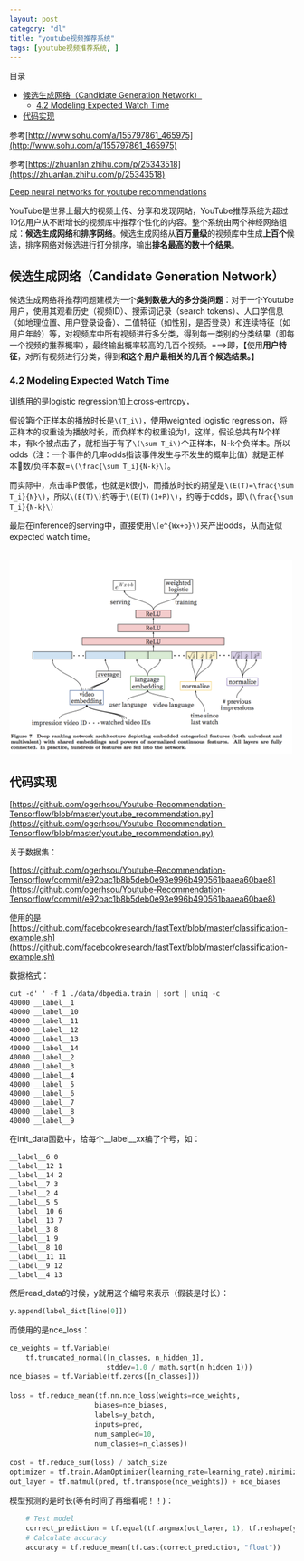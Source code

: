 ```yaml
---
layout: post
category: "dl"
title: "youtube视频推荐系统"
tags: [youtube视频推荐系统, ]
---
```


目录


<!-- TOC -->

- [候选生成网络（Candidate Generation Network）](#%E5%80%99%E9%80%89%E7%94%9F%E6%88%90%E7%BD%91%E7%BB%9C%EF%BC%88candidate-generation-network%EF%BC%89)
    - [4.2 Modeling Expected Watch Time](#42-modeling-expected-watch-time)
- [代码实现](#%E4%BB%A3%E7%A0%81%E5%AE%9E%E7%8E%B0)

<!-- /TOC -->

参考[http://www.sohu.com/a/155797861_465975](http://www.sohu.com/a/155797861_465975)

参考[https://zhuanlan.zhihu.com/p/25343518](https://zhuanlan.zhihu.com/p/25343518)

[Deep neural networks for youtube recommendations](https://static.googleusercontent.com/media/research.google.com/zh-CN//pubs/archive/45530.pdf)

YouTube是世界上最大的视频上传、分享和发现网站，YouTube推荐系统为超过10亿用户从不断增长的视频库中推荐个性化的内容。整个系统由两个神经网络组成：**候选生成网络**和**排序网络**。候选生成网络从**百万量级**的视频库中生成**上百个**候选，排序网络对候选进行打分排序，输出**排名最高的数十个结果**。

## 候选生成网络（Candidate Generation Network）

候选生成网络将推荐问题建模为一个**类别数极大的多分类问题**：对于一个Youtube用户，使用其观看历史（视频ID）、搜索词记录（search tokens）、人口学信息（如地理位置、用户登录设备）、二值特征（如性别，是否登录）和连续特征（如用户年龄）等，对视频库中所有视频进行多分类，得到每一类别的分类结果（即每一个视频的推荐概率），最终输出概率较高的几百个视频。===>即，【使用**用户特征**，对所有视频进行分类，得到**和这个用户最相关的几百个候选结果。**】

### 4.2 Modeling Expected Watch Time

训练用的是logistic regression加上cross-entropy，

假设第i个正样本的播放时长是`\(T_i\)`，使用weighted logistic regression，将正样本的权重设为播放时长，而负样本的权重设为1，这样，假设总共有N个样本，有k个被点击了，就相当于有了`\(\sum T_i\)`个正样本，N-k个负样本。所以odds（注：一个事件的几率odds指该事件发生与不发生的概率比值）就是正样本数/负样本数=`\(\frac{\sum T_i}{N-k}\)`。

而实际中，点击率P很低，也就是k很小，而播放时长的期望是`\(E(T)=\frac{\sum T_i}{N}\)`，所以`\(E(T)\)`约等于`\(E(T)(1+P)\)`，约等于odds，即`\(\frac{\sum T_i}{N-k}\)`

最后在inference的serving中，直接使用`\(e^{Wx+b}\)`来产出odds，从而近似expected watch time。


<html>
<br/>

<img src='../assets/youtube-dnn-recsys-architecture.png' style='max-height: 350px;max-width:500px'/>
<br/>

</html>

## 代码实现

[https://github.com/ogerhsou/Youtube-Recommendation-Tensorflow/blob/master/youtube_recommendation.py](https://github.com/ogerhsou/Youtube-Recommendation-Tensorflow/blob/master/youtube_recommendation.py)


关于数据集：

[https://github.com/ogerhsou/Youtube-Recommendation-Tensorflow/commit/e92bac1b8b5deb0e93e996b490561baaea60bae8](https://github.com/ogerhsou/Youtube-Recommendation-Tensorflow/commit/e92bac1b8b5deb0e93e996b490561baaea60bae8)

使用的是[https://github.com/facebookresearch/fastText/blob/master/classification-example.sh](https://github.com/facebookresearch/fastText/blob/master/classification-example.sh)

数据格式：

```shell
cut -d' ' -f 1 ./data/dbpedia.train | sort | uniq -c
40000 __label__1
40000 __label__10
40000 __label__11
40000 __label__12
40000 __label__13
40000 __label__14
40000 __label__2
40000 __label__3
40000 __label__4
40000 __label__5
40000 __label__6
40000 __label__7
40000 __label__8
40000 __label__9
```

在init_data函数中，给每个__label__xx编了个号，如：

```shell
__label__6 0
__label__12 1
__label__14 2
__label__7 3
__label__2 4
__label__5 5
__label__10 6
__label__13 7
__label__3 8
__label__1 9
__label__8 10
__label__11 11
__label__9 12
__label__4 13
```

然后read_data的时候，y就用这个编号来表示（假装是时长）：

```python
y.append(label_dict[line[0]])
```

而使用的是nce_loss：

```python
ce_weights = tf.Variable(
    tf.truncated_normal([n_classes, n_hidden_1],
                        stddev=1.0 / math.sqrt(n_hidden_1)))
nce_biases = tf.Variable(tf.zeros([n_classes]))

loss = tf.reduce_mean(tf.nn.nce_loss(weights=nce_weights,
                     biases=nce_biases,
                     labels=y_batch,
                     inputs=pred,
                     num_sampled=10,
                     num_classes=n_classes))

cost = tf.reduce_sum(loss) / batch_size
optimizer = tf.train.AdamOptimizer(learning_rate=learning_rate).minimize(cost)
out_layer = tf.matmul(pred, tf.transpose(nce_weights)) + nce_biases
```

模型预测的是时长(等有时间了再细看呢！！)：

```python
    # Test model
    correct_prediction = tf.equal(tf.argmax(out_layer, 1), tf.reshape(y_batch, [batch_size]))
    # Calculate accuracy
    accuracy = tf.reduce_mean(tf.cast(correct_prediction, "float"))
```
